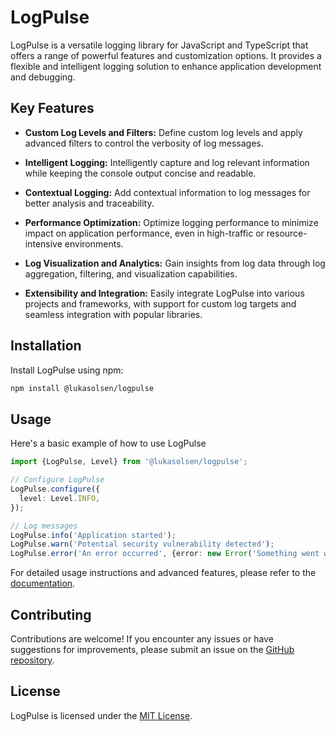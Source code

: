 # LogPulse

LogPulse is a versatile logging library for JavaScript and TypeScript that offers a range of powerful features and customization options. It provides a flexible and intelligent logging solution to enhance application development and debugging.

## Key Features

- **Custom Log Levels and Filters:** Define custom log levels and apply advanced filters to control the verbosity of log messages.

- **Intelligent Logging:** Intelligently capture and log relevant information while keeping the console output concise and readable.

- **Contextual Logging:** Add contextual information to log messages for better analysis and traceability.

- **Performance Optimization:** Optimize logging performance to minimize impact on application performance, even in high-traffic or resource-intensive environments.

- **Log Visualization and Analytics:** Gain insights from log data through log aggregation, filtering, and visualization capabilities.

- **Extensibility and Integration:** Easily integrate LogPulse into various projects and frameworks, with support for custom log targets and seamless integration with popular libraries.

## Installation

Install LogPulse using npm:

```bash
npm install @lukasolsen/logpulse
```

## Usage

Here's a basic example of how to use LogPulse

```typescript
import {LogPulse, Level} from '@lukasolsen/logpulse';

// Configure LogPulse
LogPulse.configure({
  level: Level.INFO,
});

// Log messages
LogPulse.info('Application started');
LogPulse.warn('Potential security vulnerability detected');
LogPulse.error('An error occurred', {error: new Error('Something went wrong')});
```

For detailed usage instructions and advanced features, please refer to the [documentation](https://vipels-hub.gitbook.io/Logify/).

## Contributing

Contributions are welcome! If you encounter any issues or have suggestions for improvements, please submit an issue on the [GitHub repository](github.com/lukasolsen/LogPulse).

## License

LogPulse is licensed under the [MIT License](opensource.org/license/MIT).
